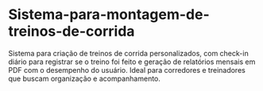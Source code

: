 # Sistema-para-montagem-de-treinos-de-corrida
Sistema para criação de treinos de corrida personalizados, com check-in diário para registrar se o treino foi feito e geração de relatórios mensais em PDF com o desempenho do usuário. Ideal para corredores e treinadores que buscam organização e acompanhamento.
